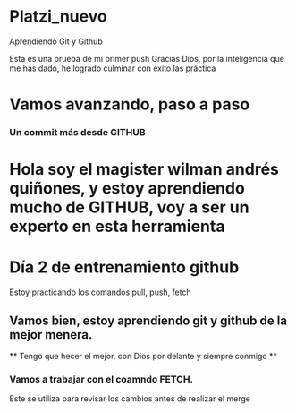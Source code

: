 # Platzi_nuevo
Aprendiendo Git  y Github

Esta es una prueba de mi primer push
Gracias Dios, por la inteligencia que me has dado, he logrado culminar con éxito las práctica
# Vamos avanzando, paso a paso

### Un commit más desde GITHUB

# Hola soy el magister wilman andrés quiñones, y estoy aprendiendo mucho de GITHUB, voy a ser un experto en esta herramienta

# Día 2 de entrenamiento github
Estoy practicando los comandos pull, push, fetch

## Vamos bien, estoy aprendiendo git y github de la mejor menera.
** Tengo que hecer el mejor, con Dios por delante y siempre conmigo **

### Vamos a trabajar con el coamndo FETCH.
Este se utiliza para revisar los cambios antes de realizar el merge
